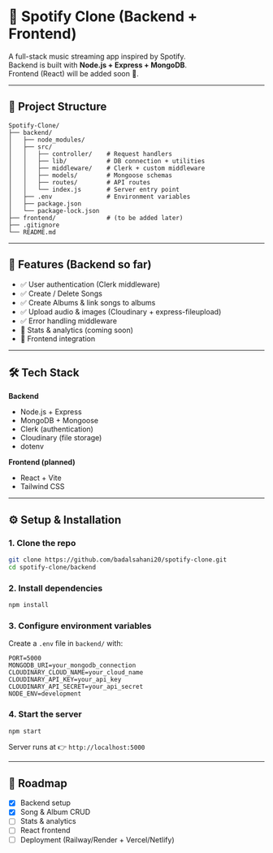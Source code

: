# 🎵 Spotify Clone (Backend + Frontend)

A full-stack music streaming app inspired by Spotify.  
Backend is built with **Node.js + Express + MongoDB**.  
Frontend (React) will be added soon 🚧.  

---

## 📂 Project Structure

```
Spotify-Clone/
├── backend/
│   ├── node_modules/
│   ├── src/
│   │   ├── controller/    # Request handlers
│   │   ├── lib/           # DB connection + utilities
│   │   ├── middleware/    # Clerk + custom middleware
│   │   ├── models/        # Mongoose schemas
│   │   ├── routes/        # API routes
│   │   └── index.js       # Server entry point
│   ├── .env               # Environment variables
│   ├── package.json
│   └── package-lock.json
├── frontend/              # (to be added later)
├── .gitignore
└── README.md
```

---

## 🚀 Features (Backend so far)

- ✅ User authentication (Clerk middleware)  
- ✅ Create / Delete Songs  
- ✅ Create Albums & link songs to albums  
- ✅ Upload audio & images (Cloudinary + express-fileupload)  
- ✅ Error handling middleware  
- 🚧 Stats & analytics (coming soon)  
- 🚧 Frontend integration  

---

## 🛠️ Tech Stack

**Backend**
- Node.js + Express  
- MongoDB + Mongoose  
- Clerk (authentication)  
- Cloudinary (file storage)  
- dotenv  

**Frontend (planned)**
- React + Vite  
- Tailwind CSS  

---

## ⚙️ Setup & Installation

### 1. Clone the repo
```bash
git clone https://github.com/badalsahani20/spotify-clone.git
cd spotify-clone/backend
```

### 2. Install dependencies
```bash
npm install
```

### 3. Configure environment variables  
Create a `.env` file in `backend/` with:  

```env
PORT=5000
MONGODB_URI=your_mongodb_connection
CLOUDINARY_CLOUD_NAME=your_cloud_name
CLOUDINARY_API_KEY=your_api_key
CLOUDINARY_API_SECRET=your_api_secret
NODE_ENV=development
```

### 4. Start the server
```bash
npm start
```

Server runs at 👉 `http://localhost:5000`

---

## 🚧 Roadmap

- [x] Backend setup  
- [x] Song & Album CRUD  
- [ ] Stats & analytics  
- [ ] React frontend  
- [ ] Deployment (Railway/Render + Vercel/Netlify)
